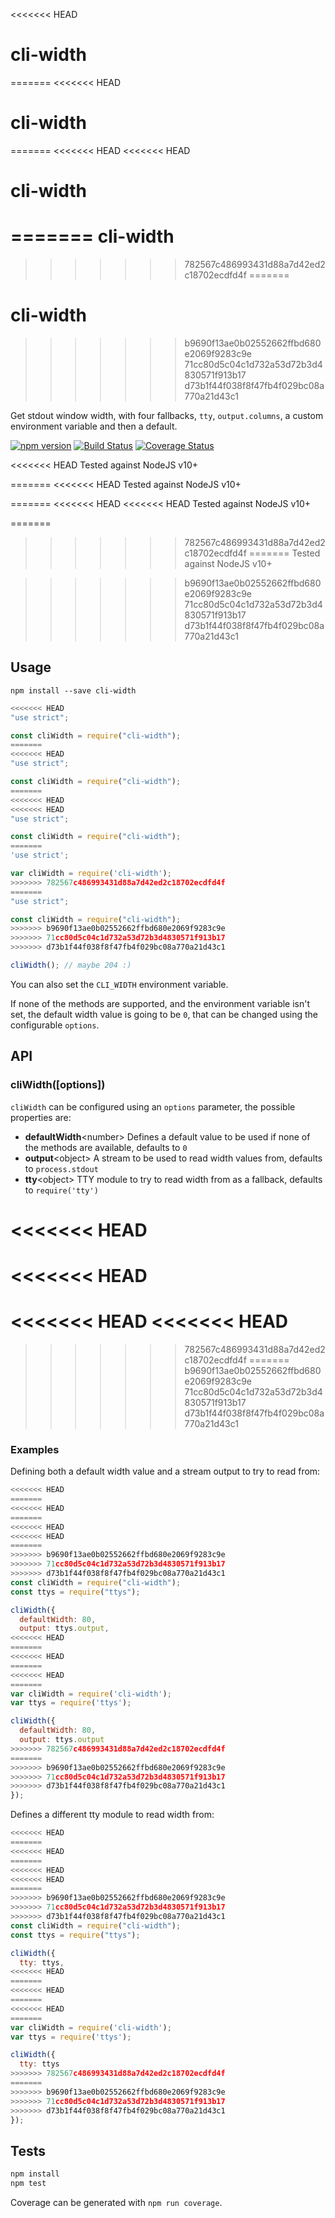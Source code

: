 <<<<<<< HEAD
# cli-width
=======
<<<<<<< HEAD
# cli-width
=======
<<<<<<< HEAD
<<<<<<< HEAD
# cli-width
=======
cli-width
=========
>>>>>>> 782567c486993431d88a7d42ed2c18702ecdfd4f
=======
# cli-width
>>>>>>> b9690f13ae0b02552662ffbd680e2069f9283c9e
>>>>>>> 71cc80d5c04c1d732a53d72b3d4830571f913b17
>>>>>>> d73b1f44f038f8f47fb4f029bc08a770a21d43c1

Get stdout window width, with four fallbacks, `tty`, `output.columns`, a custom environment variable and then a default.

[![npm version](https://badge.fury.io/js/cli-width.svg)](http://badge.fury.io/js/cli-width)
[![Build Status](https://travis-ci.org/knownasilya/cli-width.svg)](https://travis-ci.org/knownasilya/cli-width)
[![Coverage Status](https://coveralls.io/repos/knownasilya/cli-width/badge.svg?branch=master&service=github)](https://coveralls.io/github/knownasilya/cli-width?branch=master)

<<<<<<< HEAD
Tested against NodeJS v10+

=======
<<<<<<< HEAD
Tested against NodeJS v10+

=======
<<<<<<< HEAD
<<<<<<< HEAD
Tested against NodeJS v10+

=======
>>>>>>> 782567c486993431d88a7d42ed2c18702ecdfd4f
=======
Tested against NodeJS v10+

>>>>>>> b9690f13ae0b02552662ffbd680e2069f9283c9e
>>>>>>> 71cc80d5c04c1d732a53d72b3d4830571f913b17
>>>>>>> d73b1f44f038f8f47fb4f029bc08a770a21d43c1
## Usage

```
npm install --save cli-width
```

```js
<<<<<<< HEAD
"use strict";

const cliWidth = require("cli-width");
=======
<<<<<<< HEAD
"use strict";

const cliWidth = require("cli-width");
=======
<<<<<<< HEAD
<<<<<<< HEAD
"use strict";

const cliWidth = require("cli-width");
=======
'use strict';

var cliWidth = require('cli-width');
>>>>>>> 782567c486993431d88a7d42ed2c18702ecdfd4f
=======
"use strict";

const cliWidth = require("cli-width");
>>>>>>> b9690f13ae0b02552662ffbd680e2069f9283c9e
>>>>>>> 71cc80d5c04c1d732a53d72b3d4830571f913b17
>>>>>>> d73b1f44f038f8f47fb4f029bc08a770a21d43c1

cliWidth(); // maybe 204 :)
```

You can also set the `CLI_WIDTH` environment variable.

If none of the methods are supported, and the environment variable isn't set,
the default width value is going to be `0`, that can be changed using the configurable `options`.

## API

### cliWidth([options])

`cliWidth` can be configured using an `options` parameter, the possible properties are:

- **defaultWidth**\<number\> Defines a default value to be used if none of the methods are available, defaults to `0`
- **output**\<object\> A stream to be used to read width values from, defaults to `process.stdout`
- **tty**\<object\> TTY module to try to read width from as a fallback, defaults to `require('tty')`

<<<<<<< HEAD
=======
<<<<<<< HEAD
=======
<<<<<<< HEAD
<<<<<<< HEAD
=======

>>>>>>> 782567c486993431d88a7d42ed2c18702ecdfd4f
=======
>>>>>>> b9690f13ae0b02552662ffbd680e2069f9283c9e
>>>>>>> 71cc80d5c04c1d732a53d72b3d4830571f913b17
>>>>>>> d73b1f44f038f8f47fb4f029bc08a770a21d43c1
### Examples

Defining both a default width value and a stream output to try to read from:

```js
<<<<<<< HEAD
=======
<<<<<<< HEAD
=======
<<<<<<< HEAD
<<<<<<< HEAD
=======
>>>>>>> b9690f13ae0b02552662ffbd680e2069f9283c9e
>>>>>>> 71cc80d5c04c1d732a53d72b3d4830571f913b17
>>>>>>> d73b1f44f038f8f47fb4f029bc08a770a21d43c1
const cliWidth = require("cli-width");
const ttys = require("ttys");

cliWidth({
  defaultWidth: 80,
  output: ttys.output,
<<<<<<< HEAD
=======
<<<<<<< HEAD
=======
<<<<<<< HEAD
=======
var cliWidth = require('cli-width');
var ttys = require('ttys');

cliWidth({
  defaultWidth: 80,
  output: ttys.output
>>>>>>> 782567c486993431d88a7d42ed2c18702ecdfd4f
=======
>>>>>>> b9690f13ae0b02552662ffbd680e2069f9283c9e
>>>>>>> 71cc80d5c04c1d732a53d72b3d4830571f913b17
>>>>>>> d73b1f44f038f8f47fb4f029bc08a770a21d43c1
});
```

Defines a different tty module to read width from:

```js
<<<<<<< HEAD
=======
<<<<<<< HEAD
=======
<<<<<<< HEAD
<<<<<<< HEAD
=======
>>>>>>> b9690f13ae0b02552662ffbd680e2069f9283c9e
>>>>>>> 71cc80d5c04c1d732a53d72b3d4830571f913b17
>>>>>>> d73b1f44f038f8f47fb4f029bc08a770a21d43c1
const cliWidth = require("cli-width");
const ttys = require("ttys");

cliWidth({
  tty: ttys,
<<<<<<< HEAD
=======
<<<<<<< HEAD
=======
<<<<<<< HEAD
=======
var cliWidth = require('cli-width');
var ttys = require('ttys');

cliWidth({
  tty: ttys
>>>>>>> 782567c486993431d88a7d42ed2c18702ecdfd4f
=======
>>>>>>> b9690f13ae0b02552662ffbd680e2069f9283c9e
>>>>>>> 71cc80d5c04c1d732a53d72b3d4830571f913b17
>>>>>>> d73b1f44f038f8f47fb4f029bc08a770a21d43c1
});
```

## Tests

```bash
npm install
npm test
```

Coverage can be generated with `npm run coverage`.
